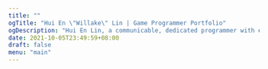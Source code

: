 ```yaml
---
title: ""
ogTitle: "Hui En \"Willake\" Lin | Game Programmer Portfolio"
ogDescription: "Hui En Lin, a communicable, dedicated programmer with experience in collaborating with people from different roles, able to think in more than one perspective, making collaboration increasingly efficient. As a programmer with professional experience in developing products with Unity for almost 3 years, I have the ability of implementing gameplay features. improving graphic, designing code architecture and optimizing games effectively."
date: 2021-10-05T23:49:59+08:00
draft: false
menu: "main"
---
```


